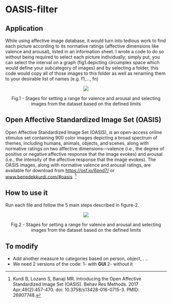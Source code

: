 # OASIS-filter

## Application
While using affective image database, it would turn into tedious work to find each picture according to its normative ratings (affective dimensions like valence and arousal), listed in an information sheet. I wrote a code to do so without being required to select each picture individually; simply put, you can select the interval on a graph (fig1.depicting circumplex space  which would define your subcategory of images) and by selecting a folder, this code would copy all of those images to this folder as well as renaming them to your desirable list of names (e.g. f1,..., fn)
<p align = "center">
<img src='https://user-images.githubusercontent.com/48652270/136156286-a737804e-1950-4b12-a6ed-211d016f830c.png'>
</p>
<p align = "center">
Fig.1 - Stages for setting a range for valence and arousal and selecting images from the dataset based on the defined limits
</p>


## Open Affective Standardized Image Set (OASIS)
Open Affective Standardized Image Set (OASIS), is an open-access online stimulus set containing 900 color images depicting a broad spectrum of themes, including humans, animals, objects, and scenes, along with normative ratings on two affective dimensions—valence (i.e., the degree of positive or negative affective response that the image evokes) and arousal (i.e., the intensity of the affective response that the image evokes). The OASIS images, along with normative valence and arousal ratings, are available for download from https://osf.io/6pnd7/ or www.benedekkurdi.com/#oasis. [^fn1]

## How to use it
Run each file and follow the 5 main steps described in figure-2.

<p align = "center">
<img src='https://user-images.githubusercontent.com/48652270/133934879-bda7673a-4ef6-4d06-8889-e66a56038b61.jpg'>
</p>
<p align = "center">
Fig.2 - Stages for setting a range for valence and arousal and selecting images from the dataset based on the defined limits
</p>


## To modify
- Add another measure to categories based on person, object, . ..
- We need 2 versions of the code: 1- with **GUI** 2- without it 
[^fn1]: Kurdi B, Lozano S, Banaji MR. Introducing the Open Affective Standardized Image Set (OASIS). Behav Res Methods. 2017 Apr;49(2):457-470. doi: 10.3758/s13428-016-0715-3. PMID: 26907748.
